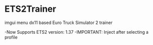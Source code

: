 # ETS2Trainer
imgui menu dx11 based Euro Truck Simulator 2 trainer

-Now Supports ETS2 version: 1.37
-IMPORTANT: Inject after selecting a profile
